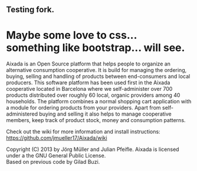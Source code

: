 ##  Testing fork.
# Maybe some love to css... something like bootstrap... will see.

Aixada is an Open Source platform that helps people to organize an alternative consumption cooperative. It is build for managing the ordering, buying, selling and handling of products between end-consumers and local producers. This software platform has been used first in the  Aixada cooperative located in Barcelona where we self-administer over 700 products distributed over roughly 60 local, organic providers among 40 households. The platform combines a normal shopping cart application with a module for ordering products from your providers. Apart from  self-administered buying and selling it also helps to manage cooperative members, keep track of product stock, money and consumption patterns. 

Check out the wiki for more information and install instructions: https://github.com/jmueller17/Aixada/wiki

Copyright (C) 2013 by Jörg Müller and Julian Pfeifle. Aixada is licensed under a the GNU General Public License. <br/>Based on previous code by Gilad Buzi.
